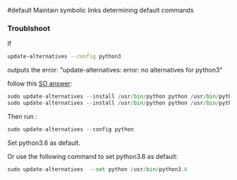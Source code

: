 #default
Maintain symbolic links determining default commands

### Troublshoot
If
```sh
update-alternatives --config python3
```
outputs the error: "update-alternatives: error: no alternatives for python3"

follow this [SO answer](https://unix.stackexchange.com/a/410851):
```python
sudo update-alternatives --install /usr/bin/python python /usr/bin/python3.4 1
sudo update-alternatives --install /usr/bin/python python /usr/bin/python3.6 2
```

Then run :
```python
sudo update-alternatives --config python
```

Set python3.6 as default.

Or use the following command to set python3.6 as default:
```python
sudo update-alternatives  --set python /usr/bin/python3.6
```
